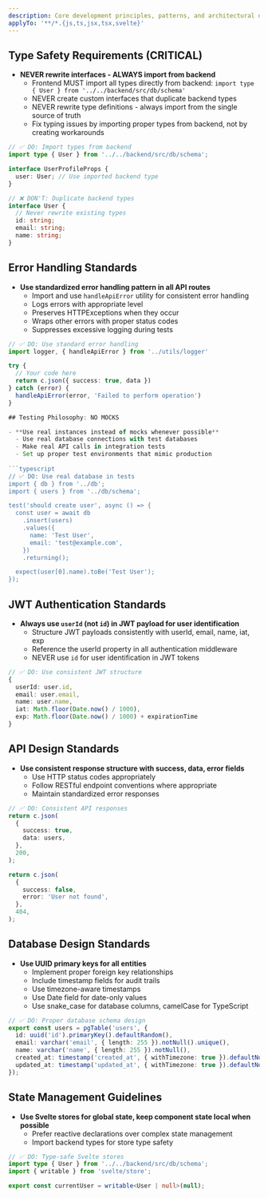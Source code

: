 ```yaml
---
description: Core development principles, patterns, and architectural decisions for the journal-app project
applyTo: '**/*.{js,ts,jsx,tsx,svelte}'
---
```


## Type Safety Requirements (CRITICAL)

- **NEVER rewrite interfaces - ALWAYS import from backend**
  - Frontend MUST import all types directly from backend: `import type { User } from '../../backend/src/db/schema'`
  - NEVER create custom interfaces that duplicate backend types
  - NEVER rewrite type definitions - always import from the single source of truth
  - Fix typing issues by importing proper types from backend, not by creating workarounds

```typescript
// ✅ DO: Import types from backend
import type { User } from '../../backend/src/db/schema';

interface UserProfileProps {
  user: User; // Use imported backend type
}

// ❌ DON'T: Duplicate backend types
interface User {
  // Never rewrite existing types
  id: string;
  email: string;
  name: string;
}
```

## Error Handling Standards

- **Use standardized error handling pattern in all API routes**
  - Import and use `handleApiError` utility for consistent error handling
  - Logs errors with appropriate level
  - Preserves HTTPExceptions when they occur
  - Wraps other errors with proper status codes
  - Suppresses excessive logging during tests

```typescript
// ✅ DO: Use standard error handling
import logger, { handleApiError } from '../utils/logger'

try {
  // Your code here
  return c.json({ success: true, data })
} catch (error) {
  handleApiError(error, 'Failed to perform operation')
}

## Testing Philosophy: NO MOCKS

- **Use real instances instead of mocks whenever possible**
  - Use real database connections with test databases
  - Make real API calls in integration tests
  - Set up proper test environments that mimic production
  
```typescript
// ✅ DO: Use real database in tests
import { db } from '../db';
import { users } from '../db/schema';

test('should create user', async () => {
  const user = await db
    .insert(users)
    .values({
      name: 'Test User',
      email: 'test@example.com',
    })
    .returning();

  expect(user[0].name).toBe('Test User');
});
```

## JWT Authentication Standards

- **Always use `userId` (not `id`) in JWT payload for user identification**
  - Structure JWT payloads consistently with userId, email, name, iat, exp
  - Reference the userId property in all authentication middleware
  - NEVER use `id` for user identification in JWT tokens

```typescript
// ✅ DO: Use consistent JWT structure
{
  userId: user.id,
  email: user.email,
  name: user.name,
  iat: Math.floor(Date.now() / 1000),
  exp: Math.floor(Date.now() / 1000) + expirationTime
}
```

## API Design Standards

- **Use consistent response structure with success, data, error fields**
  - Use HTTP status codes appropriately
  - Follow RESTful endpoint conventions where appropriate
  - Maintain standardized error responses

```typescript
// ✅ DO: Consistent API responses
return c.json(
  {
    success: true,
    data: users,
  },
  200,
);

return c.json(
  {
    success: false,
    error: 'User not found',
  },
  404,
);
```

## Database Design Standards

- **Use UUID primary keys for all entities**
  - Implement proper foreign key relationships
  - Include timestamp fields for audit trails
  - Use timezone-aware timestamps
  - Use Date field for date-only values
  - Use snake_case for database columns, camelCase for TypeScript

```typescript
// ✅ DO: Proper database schema design
export const users = pgTable('users', {
  id: uuid('id').primaryKey().defaultRandom(),
  email: varchar('email', { length: 255 }).notNull().unique(),
  name: varchar('name', { length: 255 }).notNull(),
  created_at: timestamp('created_at', { withTimezone: true }).defaultNow().notNull(),
  updated_at: timestamp('updated_at', { withTimezone: true }).defaultNow().notNull(),
});
```

## State Management Guidelines

- **Use Svelte stores for global state, keep component state local when possible**
  - Prefer reactive declarations over complex state management
  - Import backend types for store type safety

```typescript
// ✅ DO: Type-safe Svelte stores
import type { User } from '../../backend/src/db/schema';
import { writable } from 'svelte/store';

export const currentUser = writable<User | null>(null);
```
